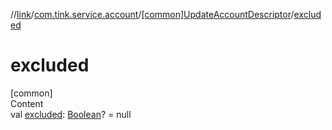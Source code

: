 //[link](../../index.md)/[com.tink.service.account](../index.md)/[[common]UpdateAccountDescriptor](index.md)/[excluded](excluded.md)



# excluded  
[common]  
Content  
val [excluded](excluded.md): [Boolean](https://kotlinlang.org/api/latest/jvm/stdlib/kotlin/-boolean/index.html)? = null  



